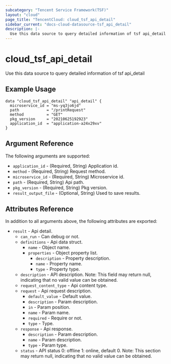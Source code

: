 ```yaml
---
subcategory: "Tencent Service Framework(TSF)"
layout: "cloud"
page_title: "TencentCloud: cloud_tsf_api_detail"
sidebar_current: "docs-cloud-datasource-tsf_api_detail"
description: |-
  Use this data source to query detailed information of tsf api_detail
---
```


# cloud_tsf_api_detail

Use this data source to query detailed information of tsf api_detail

## Example Usage

```hcl
data "cloud_tsf_api_detail" "api_detail" {
  microservice_id = "ms-yq3jo6jd"
  path            = "/printRequest"
  method          = "GET"
  pkg_version     = "20210625192923"
  application_id  = "application-a24x29xv"
}
```

## Argument Reference

The following arguments are supported:

* `application_id` - (Required, String) Application id.
* `method` - (Required, String) Request method.
* `microservice_id` - (Required, String) Microservice id.
* `path` - (Required, String) Api path.
* `pkg_version` - (Required, String) Pkg version.
* `result_output_file` - (Optional, String) Used to save results.

## Attributes Reference

In addition to all arguments above, the following attributes are exported:

* `result` - Api detail.
  * `can_run` - Can debug or not.
  * `definitions` - Api data struct.
    * `name` - Object name.
    * `properties` - Object property list.
      * `description` - Property description.
      * `name` - Property name.
      * `type` - Property type.
  * `description` - API description. Note: This field may return null, indicating that no valid value can be obtained.
  * `request_content_type` - Api content type.
  * `request` - Api request description.
    * `default_value` - Default value.
    * `description` - Param description.
    * `in` - Param position.
    * `name` - Param name.
    * `required` - Require or not.
    * `type` - Type.
  * `response` - Api response.
    * `description` - Param description.
    * `name` - Param description.
    * `type` - Param type.
  * `status` - API status 0: offline 1: online, default 0. Note: This section may return null, indicating that no valid value can be obtained.


